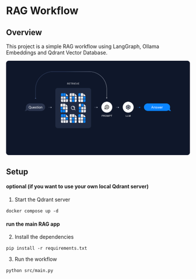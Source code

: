 # RAG Workflow

## Overview

This project is a simple RAG workflow using LangGraph, Ollama Embeddings and Qdrant Vector Database.

![](https://github.com/hamsar4j/rag-workflow/blob/main/assets/rag_retrieval.png)

## Setup

#### optional (if you want to use your own local Qdrant server)

1. Start the Qdrant server

```console
docker compose up -d
```

#### run the main RAG app

2. Install the dependencies

```console
pip install -r requirements.txt
```

3. Run the workflow

```console
python src/main.py
```
